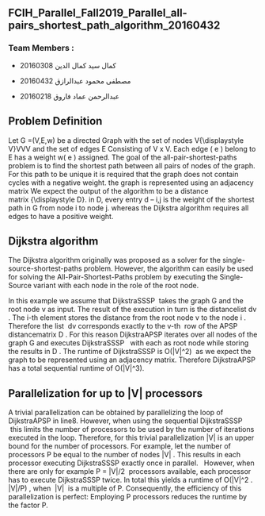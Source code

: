## FCIH_Parallel_Fall2019_Parallel_all-pairs_shortest_path_algorithm_20160432

### Team Members :

* كمال سيد كمال الدين 20160308

* مصطفى محمود عبدالرازق 20160432

* عبدالرحمن عماد فاروق 20160218


## Problem Definition 


Let G =(V,E,w) be a directed Graph with the set of nodes V{\displaystyle V}VVV and the set of edges E Consisting of V x V.
Each edge ( e ) belong to E has a weight w( e ) assigned. 
The goal of the all-pair-shortest-paths problem is to find the shortest path between all pairs of nodes of the graph. 
For this path to be unique it is required that the graph does not contain cycles with a negative weight.
the graph is represented using an adjacency matrix We expect the output of the algorithm to be a distance matrix {\displaystyle D}.
in D, every entry d – i,j is the weight of the shortest path in G from node i to node j.
whereas the Dijkstra algorithm requires all edges to have a positive weight. 

## Dijkstra algorithm 
The Dijkstra algorithm originally was proposed as a solver for the single-source-shortest-paths problem. However, the algorithm can easily be used for solving the All-Pair-Shortest-Paths problem by executing the Single-Source variant with each node in the role of the root node.


In this example we assume that  DijkstraSSSP   takes the graph G and the root node v  as input.
The result of the execution in turn is the distancelist  dv .
The i-th element stores the distance from the root node v to the node i .
Therefore the list  dv  corresponds exactly to the v-th  row of the APSP distancematrix D . 
For this reason DijkstraAPSP iterates over all nodes of the graph G and executes DijkstraSSSP    with each as root node while storing the results in D .
The runtime of DijkstraSSSP  is O(|V|^2)  as we expect the graph to be represented using an adjacency matrix. 
Therefore DijkstraAPSP has a total sequential runtime of O(|V|^3).

## Parallelization for up to |V| processors
A trivial parallelization can be obtained by parallelizing the loop of DijkstraAPSP in line8.
However, when using the sequential DijkstraSSSP   this limits the number of processors to be used by the number of iterations executed in the loop.
Therefore, for this trivial parallelization |V| is an upper bound for the number of processors.
For example, let the number of processors P be equal to the number of nodes |V| .
This results in each processor executing  DijkstraSSSP  exactly once in parallel.  
However, when there are only for example P = |V|/2  processors available, each processor has to execute DijkstraSSSP   twice.
In total this yields a runtime of O(|V|^2 . |V|/P) , when  |V|  is a multiple of P.
Consequently, the efficiency of this parallelization is perfect: Employing P 
processors reduces the runtime by the factor P.
